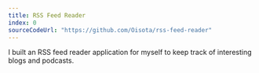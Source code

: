 ```yaml
---
title: RSS Feed Reader
index: 0
sourceCodeUrl: "https://github.com/Oisota/rss-feed-reader"
---
```


I built an RSS feed reader application for myself to keep track of interesting blogs and podcasts.
